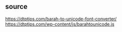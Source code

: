 ## source


https://dtptips.com/barah-to-unicode-font-converter/
https://dtptips.com/wp-content/js/barahtounicode.js

